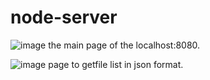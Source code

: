 # node-server

![image](https://github.com/rlvasavi/node-server/assets/109660775/6a97394a-e0ac-4e59-8de3-54d937b524a0)
the main page of the localhost:8080.

![image](https://github.com/rlvasavi/node-server/assets/109660775/578b84c2-5697-4b47-90ae-bc35c56d97cf)
page to getfile list in json format.
